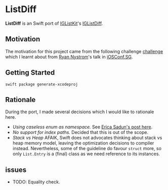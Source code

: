 # ListDiff

__ListDiff__ is an Swift port of [IGListKit](https://github.com/Instagram/IGListKit)'s [IGListDiff](https://github.com/Instagram/IGListKit/blob/cdc796746adf95d9a9ae78379a29cddf50c9f738/Source/IGListDiff.mm).

## Motivation

The motivation for this project came from the following challenge [challenge](https://github.com/Instagram/IGListKit/issues/76) which I learnt about from [Ryan Nystrom](https://twitter.com/_ryannystrom)'s talk in [iOSConf.SG](http://iosconf.sg).

## Getting Started

```
swift package generate-xcodeproj
```

## Rationale

During the port, I made several decisions which I would like to rationale here.

- _Using caseless enum as namespace._ See [Erica Sadun's post here](http://ericasadun.com/2016/07/18/dear-erica-no-case-enums/).
- _No support for index paths._ Decided that this is out of the scope.
- _Stack vs Heap_ AFAIK, Swift does not advocates thinking about stack vs heap memory model, leaving the optimization decisions to compiler instead. Nevertheless, some of the guideline do favour `struct` more, so only `List.Entry` is a (final) class as we need reference to its instances.

## issues

- TODO: Equality check.
